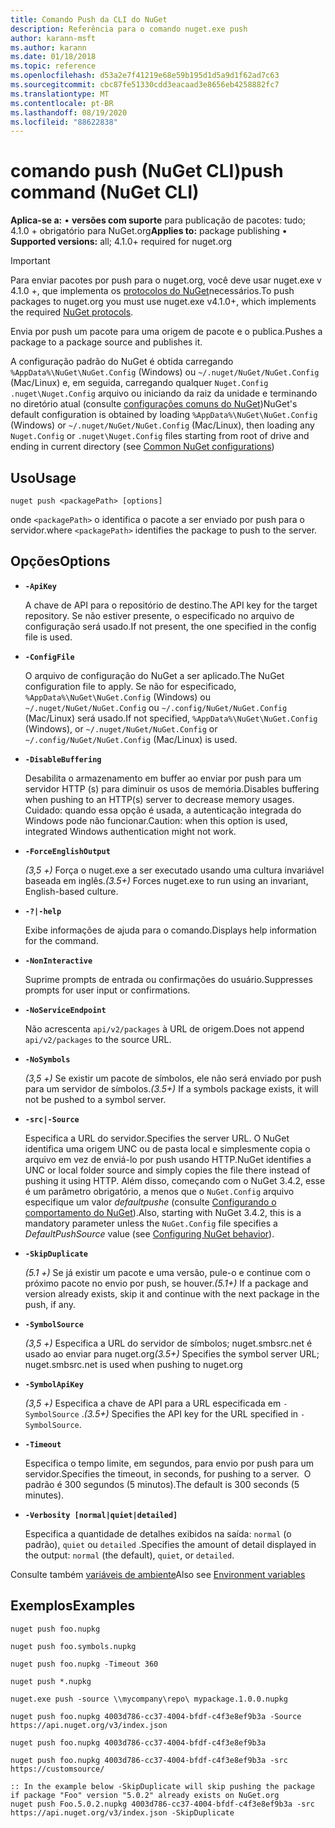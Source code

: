 ```yaml
---
title: Comando Push da CLI do NuGet
description: Referência para o comando nuget.exe push
author: karann-msft
ms.author: karann
ms.date: 01/18/2018
ms.topic: reference
ms.openlocfilehash: d53a2e7f41219e68e59b195d1d5a9d1f62ad7c63
ms.sourcegitcommit: cbc87fe51330cdd3eacaad3e8656eb4258882fc7
ms.translationtype: MT
ms.contentlocale: pt-BR
ms.lasthandoff: 08/19/2020
ms.locfileid: "88622838"
---
```

# <a name="push-command-nuget-cli"></a><span data-ttu-id="a2d19-103">comando push (NuGet CLI)</span><span class="sxs-lookup"><span data-stu-id="a2d19-103">push command (NuGet CLI)</span></span>

<span data-ttu-id="a2d19-104">**Aplica-se a:** &bullet; **versões com suporte** para publicação de pacotes: tudo; 4.1.0 + obrigatório para NuGet.org</span><span class="sxs-lookup"><span data-stu-id="a2d19-104">**Applies to:** package publishing &bullet; **Supported versions:** all; 4.1.0+ required for nuget.org</span></span>

> [!Important]
> <span data-ttu-id="a2d19-105">Para enviar pacotes por push para o nuget.org, você deve usar nuget.exe v 4.1.0 +, que implementa os [protocolos do NuGet](../../api/nuget-protocols.md)necessários.</span><span class="sxs-lookup"><span data-stu-id="a2d19-105">To push packages to nuget.org you must use nuget.exe v4.1.0+, which implements the required [NuGet protocols](../../api/nuget-protocols.md).</span></span>

<span data-ttu-id="a2d19-106">Envia por push um pacote para uma origem de pacote e o publica.</span><span class="sxs-lookup"><span data-stu-id="a2d19-106">Pushes a package to a package source and publishes it.</span></span>

<span data-ttu-id="a2d19-107">A configuração padrão do NuGet é obtida carregando `%AppData%\NuGet\NuGet.Config` (Windows) ou `~/.nuget/NuGet/NuGet.Config` (Mac/Linux) e, em seguida, carregando qualquer `Nuget.Config` `.nuget\Nuget.Config` arquivo ou iniciando da raiz da unidade e terminando no diretório atual (consulte [configurações comuns do NuGet](../../consume-packages/configuring-nuget-behavior.md))</span><span class="sxs-lookup"><span data-stu-id="a2d19-107">NuGet's default configuration is obtained by loading `%AppData%\NuGet\NuGet.Config` (Windows) or `~/.nuget/NuGet/NuGet.Config` (Mac/Linux), then loading any `Nuget.Config` or `.nuget\Nuget.Config` files starting from root of drive and ending in current directory (see [Common NuGet configurations](../../consume-packages/configuring-nuget-behavior.md))</span></span>

## <a name="usage"></a><span data-ttu-id="a2d19-108">Uso</span><span class="sxs-lookup"><span data-stu-id="a2d19-108">Usage</span></span>

```cli
nuget push <packagePath> [options]
```

<span data-ttu-id="a2d19-109">onde `<packagePath>` o identifica o pacote a ser enviado por push para o servidor.</span><span class="sxs-lookup"><span data-stu-id="a2d19-109">where `<packagePath>` identifies the package to push to the server.</span></span>

## <a name="options"></a><span data-ttu-id="a2d19-110">Opções</span><span class="sxs-lookup"><span data-stu-id="a2d19-110">Options</span></span>

- **`-ApiKey`**

  <span data-ttu-id="a2d19-111">A chave de API para o repositório de destino.</span><span class="sxs-lookup"><span data-stu-id="a2d19-111">The API key for the target repository.</span></span> <span data-ttu-id="a2d19-112">Se não estiver presente, o especificado no arquivo de configuração será usado.</span><span class="sxs-lookup"><span data-stu-id="a2d19-112">If not present,  the one specified in the config file is used.</span></span>

- **`-ConfigFile`**

  <span data-ttu-id="a2d19-113">O arquivo de configuração do NuGet a ser aplicado.</span><span class="sxs-lookup"><span data-stu-id="a2d19-113">The NuGet configuration file to apply.</span></span> <span data-ttu-id="a2d19-114">Se não for especificado, `%AppData%\NuGet\NuGet.Config` (Windows) ou `~/.nuget/NuGet/NuGet.Config` ou `~/.config/NuGet/NuGet.Config` (Mac/Linux) será usado.</span><span class="sxs-lookup"><span data-stu-id="a2d19-114">If not specified, `%AppData%\NuGet\NuGet.Config` (Windows), or `~/.nuget/NuGet/NuGet.Config` or `~/.config/NuGet/NuGet.Config` (Mac/Linux) is used.</span></span>

- **`-DisableBuffering`**

  <span data-ttu-id="a2d19-115">Desabilita o armazenamento em buffer ao enviar por push para um servidor HTTP (s) para diminuir os usos de memória.</span><span class="sxs-lookup"><span data-stu-id="a2d19-115">Disables buffering when pushing to an HTTP(s) server to decrease memory usages.</span></span> <span data-ttu-id="a2d19-116">Cuidado: quando essa opção é usada, a autenticação integrada do Windows pode não funcionar.</span><span class="sxs-lookup"><span data-stu-id="a2d19-116">Caution: when this option is used, integrated Windows authentication might not work.</span></span>

- **`-ForceEnglishOutput`**

  <span data-ttu-id="a2d19-117">*(3,5 +)* Força o nuget.exe a ser executado usando uma cultura invariável baseada em inglês.</span><span class="sxs-lookup"><span data-stu-id="a2d19-117">*(3.5+)* Forces nuget.exe to run using an invariant, English-based culture.</span></span>

- **`-?|-help`**

  <span data-ttu-id="a2d19-118">Exibe informações de ajuda para o comando.</span><span class="sxs-lookup"><span data-stu-id="a2d19-118">Displays help information for the command.</span></span>

- **`-NonInteractive`**

  <span data-ttu-id="a2d19-119">Suprime prompts de entrada ou confirmações do usuário.</span><span class="sxs-lookup"><span data-stu-id="a2d19-119">Suppresses prompts for user input or confirmations.</span></span>

- **`-NoServiceEndpoint`**

  <span data-ttu-id="a2d19-120">Não acrescenta `api/v2/packages` à URL de origem.</span><span class="sxs-lookup"><span data-stu-id="a2d19-120">Does not append `api/v2/packages` to the source URL.</span></span>

- **`-NoSymbols`**

  <span data-ttu-id="a2d19-121">*(3,5 +)* Se existir um pacote de símbolos, ele não será enviado por push para um servidor de símbolos.</span><span class="sxs-lookup"><span data-stu-id="a2d19-121">*(3.5+)* If a symbols package exists, it will not be pushed to a symbol server.</span></span>

- **`-src|-Source`**

  <span data-ttu-id="a2d19-122">Especifica a URL do servidor.</span><span class="sxs-lookup"><span data-stu-id="a2d19-122">Specifies the server URL.</span></span> <span data-ttu-id="a2d19-123">O NuGet identifica uma origem UNC ou de pasta local e simplesmente copia o arquivo em vez de enviá-lo por push usando HTTP.</span><span class="sxs-lookup"><span data-stu-id="a2d19-123">NuGet identifies a UNC or local folder source and simply copies the file there instead of pushing it using HTTP.</span></span>  <span data-ttu-id="a2d19-124">Além disso, começando com o NuGet 3.4.2, esse é um parâmetro obrigatório, a menos que o `NuGet.Config` arquivo especifique um valor *defaultpushe* (consulte [Configurando o comportamento do NuGet](../../consume-packages/configuring-nuget-behavior.md)).</span><span class="sxs-lookup"><span data-stu-id="a2d19-124">Also, starting with NuGet 3.4.2, this is a mandatory parameter unless the `NuGet.Config` file specifies a *DefaultPushSource* value (see [Configuring NuGet behavior](../../consume-packages/configuring-nuget-behavior.md)).</span></span>

- **`-SkipDuplicate`**

  <span data-ttu-id="a2d19-125">*(5.1 +)* Se já existir um pacote e uma versão, pule-o e continue com o próximo pacote no envio por push, se houver.</span><span class="sxs-lookup"><span data-stu-id="a2d19-125">*(5.1+)* If a package and version already exists, skip it and continue with the next package in the push, if any.</span></span>

- **`-SymbolSource`**

  <span data-ttu-id="a2d19-126">*(3,5 +)* Especifica a URL do servidor de símbolos; nuget.smbsrc.net é usado ao enviar para nuget.org</span><span class="sxs-lookup"><span data-stu-id="a2d19-126">*(3.5+)* Specifies the symbol server URL; nuget.smbsrc.net is used when pushing to nuget.org</span></span>

- **`-SymbolApiKey`**

  <span data-ttu-id="a2d19-127">*(3,5 +)* Especifica a chave de API para a URL especificada em `-SymbolSource` .</span><span class="sxs-lookup"><span data-stu-id="a2d19-127">*(3.5+)* Specifies the API key for the URL specified in `-SymbolSource`.</span></span>

- **`-Timeout`**

  <span data-ttu-id="a2d19-128">Especifica o tempo limite, em segundos, para envio por push para um servidor.</span><span class="sxs-lookup"><span data-stu-id="a2d19-128">Specifies the timeout, in seconds, for pushing to a server.</span></span> <span data-ttu-id="a2d19-129"> O padrão é 300 segundos (5 minutos).</span><span class="sxs-lookup"><span data-stu-id="a2d19-129">The default is 300 seconds (5 minutes).</span></span>

- **`-Verbosity [normal|quiet|detailed]`**

  <span data-ttu-id="a2d19-130">Especifica a quantidade de detalhes exibidos na saída: `normal` (o padrão), `quiet` ou `detailed` .</span><span class="sxs-lookup"><span data-stu-id="a2d19-130">Specifies the amount of detail displayed in the output: `normal` (the default), `quiet`, or `detailed`.</span></span>


<span data-ttu-id="a2d19-131">Consulte também [variáveis de ambiente](cli-ref-environment-variables.md)</span><span class="sxs-lookup"><span data-stu-id="a2d19-131">Also see [Environment variables](cli-ref-environment-variables.md)</span></span>

## <a name="examples"></a><span data-ttu-id="a2d19-132">Exemplos</span><span class="sxs-lookup"><span data-stu-id="a2d19-132">Examples</span></span>

```cli
nuget push foo.nupkg

nuget push foo.symbols.nupkg

nuget push foo.nupkg -Timeout 360

nuget push *.nupkg

nuget.exe push -source \\mycompany\repo\ mypackage.1.0.0.nupkg

nuget push foo.nupkg 4003d786-cc37-4004-bfdf-c4f3e8ef9b3a -Source https://api.nuget.org/v3/index.json

nuget push foo.nupkg 4003d786-cc37-4004-bfdf-c4f3e8ef9b3a

nuget push foo.nupkg 4003d786-cc37-4004-bfdf-c4f3e8ef9b3a -src https://customsource/

:: In the example below -SkipDuplicate will skip pushing the package if package "Foo" version "5.0.2" already exists on NuGet.org
nuget push Foo.5.0.2.nupkg 4003d786-cc37-4004-bfdf-c4f3e8ef9b3a -src https://api.nuget.org/v3/index.json -SkipDuplicate
```
